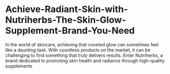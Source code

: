 # Achieve-Radiant-Skin-with-Nutriherbs-The-Skin-Glow-Supplement-Brand-You-Need
In the world of skincare, achieving that coveted glow can sometimes feel like a daunting task. With countless products on the market, it can be challenging to find something that truly delivers results. Enter Nutriherbs, a brand dedicated to promoting skin health and radiance through high-quality supplements
